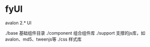 # fyUI
avalon 2.* UI

./base	基础组件目录
./component	组合组件库
./support	支撑的js库，如avalon、md5、tweenjs等
./css		样式库